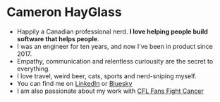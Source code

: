 # Cameron HayGlass
* Happily a Canadian professional nerd. **I love helping people build software that helps people**.
* I was an engineer for ten years, and now I've been in product since 2017.
* Empathy, communication and relentless curiousity are the secret to everything. 
* I love travel, weird beer, cats, sports and nerd-sniping myself. 
* You can find me on [LinkedIn](https://www.linkedin.com/in/chayglass/) or [Bluesky](https://bsky.app/profile/chayglass.bsky.social)
* I am also passionate about my work with [CFL Fans Fight Cancer](https://www.cflfansfightcancer.com)
